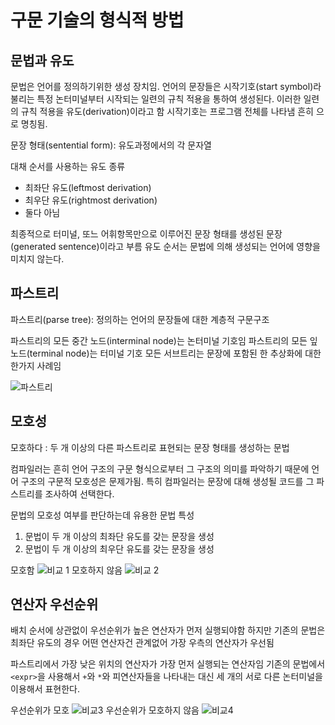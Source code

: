 # 구문 기술의 형식적 방법

## 문법과 유도

문법은 언어를 정의하기위한 생성 장치임.
언어의 문장들은 시작기호(start symbol)라 불리는 특정 논터미널부터 시작되는 일련의 규칙 적용을 통하여 생성된다.
이러한 일련의 규칙 적용을 유도(derivation)이라고 함
시작기호는 프로그램 전체를 나타냄
흔히 <program>으로 명칭됨.

문장 형태(sentential form): 유도과정에서의 각 문자열

대채 순서를 사용하는 유도 종류
- 최좌단 유도(leftmost derivation)
- 최우단 유도(rightmost derivation)
- 둘다 아님

최종적으로 터미널, 또느 어휘항목만으로 이루어진 문장 형태를 생성된 문장(generated sentence)이라고 부름
유도 순서는 문법에 의해 생성되는 언어에 영향을 미치지 않는다.

## 파스트리

파스트리(parse tree): 정의하는 언어의 문장들에 대한 계층적 구문구조

파스트리의 모든 중간 노드(interminal node)는 논터미널 기호임
파스트리의 모든 잎 노드(terminal node)는 터미널 기호
모든 서브트리는 문장에 포함된 한 추상화에 대한 한가지 사례임

![파스트리]()

## 모호성

모호하다 : 두 개 이상의 다른 파스트리로 표현되는 문장 형태를 생성하는 문법

컴파일러는 흔히 언어 구조의 구문 형식으로부터 그 구조의 의미를 파악하기 때문에 언어 구조의 구문적 모호성은 문제가됨.
특히 컴파일러는 문장에 대해 생성될 코드를 그 파스트리를 조사하여 선택한다.

문법의 모호성 여부를 판단하는데 유용한 문법 특성
1. 문법이 두 개 이상의 최좌단 유도를 갖는 문장을 생성
2. 문법이 두 개 이상의 최우단 유도를 갖는 문장을 생성

모호함
![비교 1]()
모호하지 않음
![비교 2]()

## 연산자 우선순위

배치 순서에 상관없이 우선순위가 높은 연산자가 먼저 실행되야함
하지만 기존의 문법은 최좌단 유도의 경우 어떤 연산자건 관계없어 가장 우측의 연산자가 우선됨

파스트리에서 가장 낮은 위치의 연산자가 가장 먼저 실행되는 연산자임
기존의 문법에서 `<expr>`을 사용해서 `+`와 `*`와 피연산자들을 나타내는 대신 세 개의 서로 다른 논터미널을 이용해서 표현한다.

우선순위가 모호
![비교3]()
우선순위가 모호하지 않음
![비교4]()

